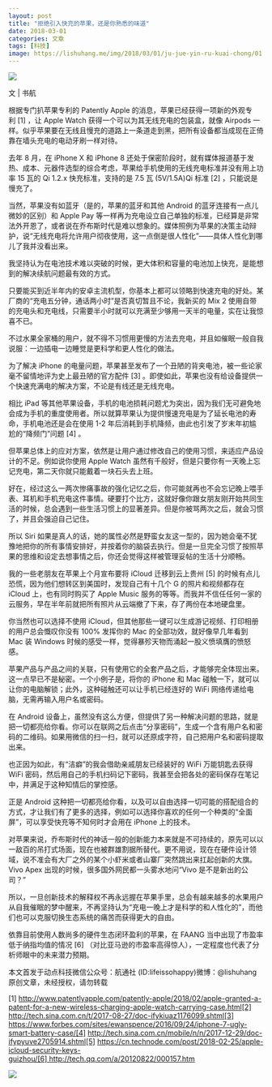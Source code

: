 ```yaml
---
layout: post
title: "拒绝引入快充的苹果，还是你熟悉的味道"
date: 2018-03-01
categories: 文章
tags: [科技]
image: https://lishuhang.me/img/2018/03/01/ju-jue-yin-ru-kuai-chong/01.jpg
---
```


![](https://mmbiz.qpic.cn/mmbiz_jpg/AdRKyBVLoHLkoU2ES57Pia9ibiabJ3bj4cDCZluRQlYX4Eb93QGxwsN856kgR5kx717hOKOVwO0P174v1JeEkn46w/640?wx_fmt=jpeg)

文 | 书航

根据专门扒苹果专利的 Patently Apple 的消息，苹果已经获得一项新的外观专利 [1] ，让 Apple Watch 获得一个可以为其无线充电的包装盒，就像 Airpods 一样。似乎苹果要在无线且慢充的道路上一条道走到黑，把所有设备都当成现在正倚靠在墙头充电的电动牙刷一样对待。

去年 8 月，在 iPhone X 和 iPhone 8 还处于保密阶段时，就有媒体报道基于发热、成本、元器件选型的综合考虑，苹果给手机使用的无线充电标准并没有用上功率 15 瓦的 Qi 1.2.x 快充标准，支持的是 7.5 瓦 (5V/1.5A)Qi 标准 [2] ，只能说是慢充了。

当然，苹果没有如蓝牙（是的，苹果的蓝牙和其他 Android 的蓝牙连接有一点儿微妙的区别）和 Apple Pay 等一样再为充电设立自己单独的标准，已经算是非常法外开恩了，或者说在乔布斯时代是难以想象的。媒体照例为苹果的决策主动辩护，说“无线充电将允许用户彻夜使用，这一点倒是很人性化”——具体人性化到哪儿了我并没看出来。

我坚持认为在电池技术难以突破的时候，更大体积和容量的电池加上快充，是能想到的解决续航问题最有效的方式。

只要能买到近半年内的安卓主流机型，你基本上都可以领略到快速充电的好处。某厂商的“充电五分钟，通话两小时”是否真切暂且不论，我新买的 Mix 2 使用自带的充电头和充电线，只需要半小时就可以充满至少够用一天半的电量，实在让我惊喜不已。

不过水果全家桶的用户，就不得不习惯用更慢的方法去充电，并且如催眠一般自我说服：一边插电一边睡觉是更科学和更人性化的做法。

为了解决 iPhone 的电量问题，苹果甚至发布了一个丑陋的背夹电池，被一些论家毫不留情地评为史上最丑陋的官方配件 [3] 。即使如此，苹果也没有给设备提供一个快速充满电的解决方案，不论是有线还是无线充电。

相比 iPad 等其他苹果设备，手机的电池损耗问题尤为突出，因为我们无可避免地会成为手机的重度使用者。所以就算苹果认为提供慢速充电是为了延长电池的寿命，手机电池还是会在使用 1-2 年后消耗到手机降频，由此也引发了岁末年初尴尬的“降频门”问题 [4] 。

但苹果总体上的应对方案，依然是让用户通过修改自己的使用习惯，来适应产品设计的不足。例如说你使用 Apple Watch 虽然有千般好，但是只要你有一天晚上忘记充电，第二天你就只能戴着一块石头去上班。

好在，经过这么一两次惨痛事故的强化记忆之后，你可能就再也不会忘记晚上喂手表、耳机和手机充电这件事情。硬要打个比方，这就好像你跟女朋友刚开始共同生活的时候，总会遇到一些生活习惯上的显著差异。但是你被骂两次之后，就会习惯了，并且会强迫自己记住。

所以 Siri 如果是真人的话，她的属性必然是野蛮女友这一型的，因为她会毫不犹豫地把你的所有事情安排好，并按着你的脑袋去执行。但是一旦完全习惯了按照苹果的思维和设定去想事情之后，你还会觉得这样被管理妥帖的生活十分顺畅。

我的一些老朋友在苹果上个月宣布要将 iCloud 迁移到云上贵州 [5] 的时候有点儿恐慌，因为他们想转区到美国时，发现自己有十几个 G 的照片和视频都存在 iCloud 上，也有同时购买了 Apple Music 服务的等等。而我并不信任任何一家的云服务，早在半年前就把所有照片从云端撤了下来，存了两份在本地硬盘里。

你当然也可以选择不使用 iCloud，但其他那些一键可以生成游记视频、打印相册的用户总会慨叹你没有 100% 发挥你的 Mac 的全部功效，就好像早几年看到 Mac 装 Windows 时候的感受一样，觉得暴殄天物而涌起一股义愤填膺的愤怒感。

苹果产品与产品之间的关联，只有使用它的全套产品之后，才能够完全体现出来。这一点早已不是秘密。一个小例子是，将你的 iPhone 和 Mac 碰触一下，就可以让你的电脑解锁；此外，这种碰触还可以让手机已经连好的 WiFi 网络传递给电脑，无需再输入用户名或密码。

在 Android 设备上，虽然没有这么方便，但提供了另一种解决问题的思路，就是把一切都亮给你看。你可以在联网之后点击“分享密码”，生成一个含有用户名和密码的二维码。如果用微信的扫一扫，就可以还原成字符，自己把用户名和密码提取出来。

也正因为如此，有“洁癖”的我会借助亲戚朋友已经装好的 WiFi 万能钥匙去获得 WiFi 密码，然后用自己的手机扫码记下密码，我甚至会把各处的密码保存在笔记中，并满足于这种知情后的掌控感。

正是 Android 这种把一切都亮给你看，以及可以自由选择一切可能的搭配组合的方式，才让我们有了更多的选择，例如可以选择你喜欢的任何一个种类的“全面屏”，可以享受快充等不知何时才会用在 iPhone 上的技术。

对苹果来说，乔布斯时代的神话一般的创新能力本来就是不可持续的，原先可以以一敌百的吊打式场面，现在也被群雄割据所替代。更不用说，现在在硬件设计领域，说不准会有大厂之外的某个小虾米或者山寨厂突然跳出来扛起创新的大旗。Vivo Apex 出现的时候，很多国外网民都一头雾水地问“Vivo 是不是新出的公司？”

所以，一旦创新技术的解释权不再永远握在苹果手里，总会有越来越多的水果用户从自我催眠的梦中醒来，不再坚持认为“充电一晚上才是科学的和人性化的”，而他们也可以克服切换生态系统的痛苦而获得更大的自由。

依靠目前使用人数尚多的硬件生态闭环盈利的苹果，在 FAANG 当中出现了市盈率低于纳指均值的情况 [6] （对比亚马逊的市盈率高得惊人），一定程度也代表了分析师眼中的未来潜力预期。

本文首发于动点科技微信公众号：航通社 (ID:lifeissohappy)微博：@lishuhang原创文章，未经授权，请勿转载

[1] http://www.patentlyapple.com/patently-apple/2018/02/apple-granted-a-patent-for-a-new-wireless-charging-apple-watch-carrying-case.html[2] http://tech.sina.com.cn/t/2017-08-27/doc-ifykiuaz1176099.shtml[3] https://www.forbes.com/sites/ewanspence/2016/09/24/iphone-7-ugly-smart-battery-case/[4] http://tech.sina.com.cn/mobile/n/n/2017-12-29/doc-ifypyuve2705914.shtml[5] https://cn.technode.com/post/2018-02-25/apple-icloud-security-keys-guizhou/[6] http://tech.qq.com/a/20120822/000157.htm

![](https://lishuhang.me/img/2018/03/01/ju-jue-yin-ru-kuai-chong/01.jpg)